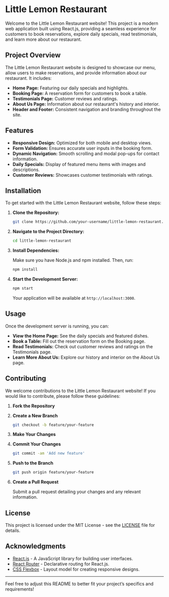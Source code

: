 # Little Lemon Restaurant

Welcome to the Little Lemon Restaurant website! This project is a modern web application built using React.js, providing a seamless experience for customers to book reservations, explore daily specials, read testimonials, and learn more about our restaurant.

## Project Overview

The Little Lemon Restaurant website is designed to showcase our menu, allow users to make reservations, and provide information about our restaurant. It includes:

- **Home Page:** Featuring our daily specials and highlights.
- **Booking Page:** A reservation form for customers to book a table.
- **Testimonials Page:** Customer reviews and ratings.
- **About Us Page:** Information about our restaurant's history and interior.
- **Header and Footer:** Consistent navigation and branding throughout the site.

## Features

- **Responsive Design:** Optimized for both mobile and desktop views.
- **Form Validation:** Ensures accurate user inputs in the booking form.
- **Dynamic Navigation:** Smooth scrolling and modal pop-ups for contact information.
- **Daily Specials:** Display of featured menu items with images and descriptions.
- **Customer Reviews:** Showcases customer testimonials with ratings.

## Installation

To get started with the Little Lemon Restaurant website, follow these steps:

1. **Clone the Repository:**

    ```bash
    git clone https://github.com/your-username/little-lemon-restaurant.git
    ```

2. **Navigate to the Project Directory:**

    ```bash
    cd little-lemon-restaurant
    ```

3. **Install Dependencies:**

    Make sure you have Node.js and npm installed. Then, run:

    ```bash
    npm install
    ```

4. **Start the Development Server:**

    ```bash
    npm start
    ```

    Your application will be available at `http://localhost:3000`.

## Usage

Once the development server is running, you can:

- **View the Home Page:** See the daily specials and featured dishes.
- **Book a Table:** Fill out the reservation form on the Booking page.
- **Read Testimonials:** Check out customer reviews and ratings on the Testimonials page.
- **Learn More About Us:** Explore our history and interior on the About Us page.

## Contributing

We welcome contributions to the Little Lemon Restaurant website! If you would like to contribute, please follow these guidelines:

1. **Fork the Repository**
2. **Create a New Branch**

    ```bash
    git checkout -b feature/your-feature
    ```

3. **Make Your Changes**
4. **Commit Your Changes**

    ```bash
    git commit -am 'Add new feature'
    ```

5. **Push to the Branch**

    ```bash
    git push origin feature/your-feature
    ```

6. **Create a Pull Request**

    Submit a pull request detailing your changes and any relevant information.

## License

This project is licensed under the MIT License - see the [LICENSE](LICENSE) file for details.

## Acknowledgments

- [React.js](https://reactjs.org/) - A JavaScript library for building user interfaces.
- [React Router](https://reactrouter.com/) - Declarative routing for React.js.
- [CSS Flexbox](https://css-tricks.com/snippets/css/a-guide-to-flexbox/) - Layout model for creating responsive designs.

---

Feel free to adjust this README to better fit your project’s specifics and requirements!

